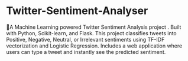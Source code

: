 # Twitter-Sentiment-Analyser
🚀A Machine Learning powered Twitter Sentiment Analysis project . Built with Python, Scikit-learn, and Flask. This project classifies tweets into Positive, Negative, Neutral, or Irrelevant sentiments using TF-IDF vectorization and Logistic Regression. Includes a web application where users can type a tweet and instantly see the predicted sentiment.
